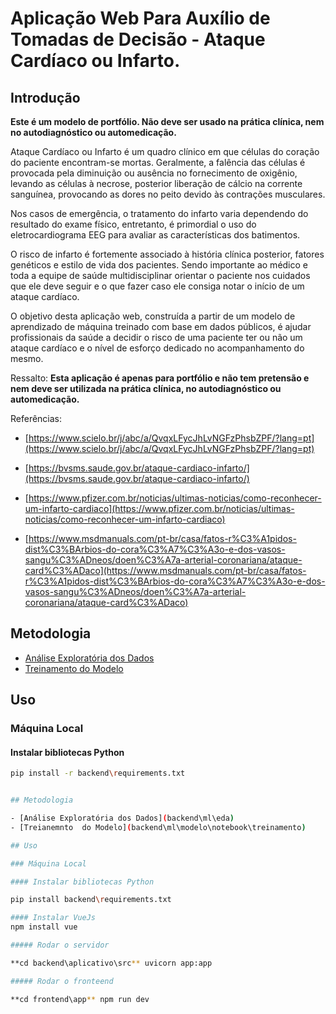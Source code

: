 # Aplicação Web Para Auxílio de Tomadas de Decisão - Ataque Cardíaco ou Infarto.

## Introdução

**Este é um modelo de portfólio. Não deve ser usado na prática clínica, nem no autodiagnóstico ou automedicação.** 

Ataque Cardíaco ou Infarto é um quadro clínico em que células do coração do paciente encontram-se mortas. Geralmente, a falência das células é provocada pela diminuição ou ausência no fornecimento de oxigênio, levando as células à necrose, posterior liberação de cálcio na corrente sanguínea, provocando as dores no peito devido às contrações musculares.

Nos casos de emergência, o tratamento do infarto varia dependendo do resultado do exame físico, entretanto, é primordial o uso do eletrocardiograma EEG para avaliar as características dos batimentos.

O risco de infarto é fortemente associado à história clínica posterior, fatores genéticos e estilo de vida dos pacientes. Sendo importante ao médico e toda a equipe de saúde multidisciplinar orientar o paciente nos cuidados que ele deve seguir e o que fazer caso ele consiga notar o início de um ataque cardíaco.

O objetivo desta aplicação web, construída a partir de um modelo de aprendizado de máquina treinado com base em dados públicos, é ajudar profissionais da saúde a decidir o risco de uma paciente ter ou não um ataque cardíaco e o nível de esforço dedicado no acompanhamento do mesmo.

Ressalto: **Esta aplicação é apenas para portfólio e não tem pretensão e nem deve ser utilizada na prática clínica, no autodiagnóstico ou automedicação.**

Referências: 

- [https://www.scielo.br/j/abc/a/QvqxLFycJhLvNGFzPhsbZPF/?lang=pt](https://www.scielo.br/j/abc/a/QvqxLFycJhLvNGFzPhsbZPF/?lang=pt)

- [https://bvsms.saude.gov.br/ataque-cardiaco-infarto/](https://bvsms.saude.gov.br/ataque-cardiaco-infarto/)

- [https://www.pfizer.com.br/noticias/ultimas-noticias/como-reconhecer-um-infarto-cardiaco](https://www.pfizer.com.br/noticias/ultimas-noticias/como-reconhecer-um-infarto-cardiaco)

- [https://www.msdmanuals.com/pt-br/casa/fatos-r%C3%A1pidos-dist%C3%BArbios-do-cora%C3%A7%C3%A3o-e-dos-vasos-sangu%C3%ADneos/doen%C3%A7a-arterial-coronariana/ataque-card%C3%ADaco](https://www.msdmanuals.com/pt-br/casa/fatos-r%C3%A1pidos-dist%C3%BArbios-do-cora%C3%A7%C3%A3o-e-dos-vasos-sangu%C3%ADneos/doen%C3%A7a-arterial-coronariana/ataque-card%C3%ADaco)

## Metodologia

- [Análise Exploratória dos Dados](backend/ml/eda)
- [Treinamento do Modelo](backend/ml/modelo\notebook/treinamento)

## Uso

### Máquina Local

#### Instalar bibliotecas Python

```bash
pip install -r backend\requirements.txt


## Metodologia

- [Análise Exploratória dos Dados](backend\ml\eda)
- [Treianemnto  do Modelo](backend\ml\modelo\notebook\treinamento)

## Uso

### Máquina Local

#### Instalar bibliotecas Python

pip install backend\requirements.txt

#### Instalar VueJs
npm install vue

##### Rodar o servidor

**cd backend\aplicativo\src** uvicorn app:app

##### Rodar o fronteend

**cd frontend\app** npm run dev

```
